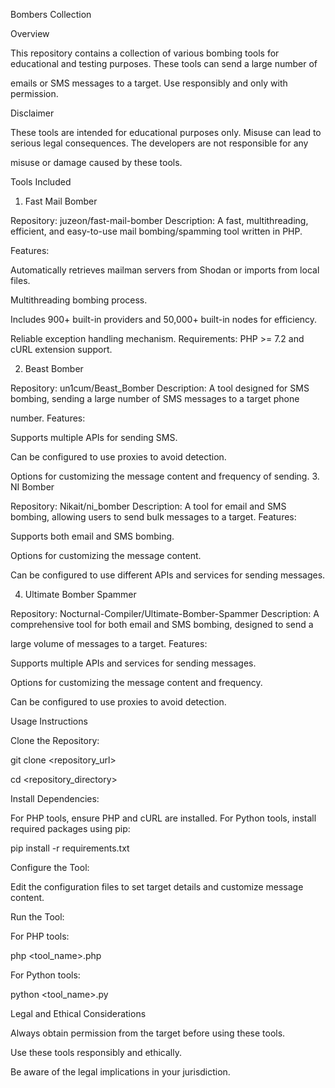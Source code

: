 Bombers Collection

Overview

This repository contains a collection of various bombing tools for educational and testing purposes. These tools can send a large number of

emails or SMS messages to a target. Use responsibly and only with permission.

Disclaimer

These tools are intended for educational purposes only. Misuse can lead to serious legal consequences. The developers are not responsible for any

misuse or damage caused by these tools.

Tools Included

1. Fast Mail Bomber

Repository: juzeon/fast-mail-bomber Description: A fast, multithreading, efficient, and easy-to-use mail bombing/spamming tool written in PHP.

Features:

Automatically retrieves mailman servers from Shodan or imports from local files.

Multithreading bombing process.

Includes 900+ built-in providers and 50,000+ built-in nodes for efficiency.

Reliable exception handling mechanism. Requirements: PHP >= 7.2 and cURL extension support.

2. Beast Bomber

Repository: un1cum/Beast_Bomber Description: A tool designed for SMS bombing, sending a large number of SMS messages to a target phone

number. Features:

Supports multiple APIs for sending SMS.

Can be configured to use proxies to avoid detection.

Options for customizing the message content and frequency of sending.
3. NI Bomber

Repository: Nikait/ni_bomber Description: A tool for email and SMS bombing, allowing users to send bulk messages to a target. Features:

Supports both email and SMS bombing.

Options for customizing the message content.

Can be configured to use different APIs and services for sending messages.

4. Ultimate Bomber Spammer

Repository: Nocturnal-Compiler/Ultimate-Bomber-Spammer Description: A comprehensive tool for both email and SMS bombing, designed to send a

large volume of messages to a target. Features:

Supports multiple APIs and services for sending messages.

Options for customizing the message content and frequency.

Can be configured to use proxies to avoid detection.

Usage Instructions

Clone the Repository:

git clone <repository_url>

cd <repository_directory>

Install Dependencies:

For PHP tools, ensure PHP and cURL are installed. For Python tools, install required packages using pip:

pip install -r requirements.txt

Configure the Tool:

Edit the configuration files to set target details and customize message content.

Run the Tool:

For PHP tools:

php <tool_name>.php

For Python tools:

python <tool_name>.py

Legal and Ethical Considerations

Always obtain permission from the target before using these tools.

Use these tools responsibly and ethically.

Be aware of the legal implications in your jurisdiction.
